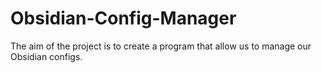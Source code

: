 # Obsidian-Config-Manager
The aim of the project is to create a program that allow us to manage our Obsidian configs.
